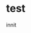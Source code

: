 <html lang="en">
<head>
  <meta charset="UTF-8">
<meta name="viewport" content="width=device-width, initial-scale=1.0">
  <link rel="stylesheet" href="styles.css">
                                                                     <title>Animation's Dumb Site</title>
                                                                     </head>
<body>
                                                                     <h1>test</h1>
  <a href="/Info.html"></a>
                                                                     <p>innit</p>
                                                                     </body>
                                                                     </html>
